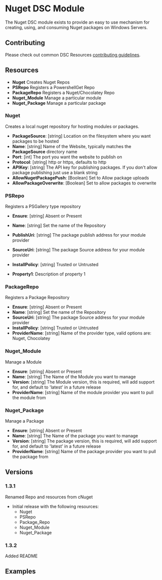 # Nuget DSC Module

The Nuget DSC module exists to provide an easy to use mechanism for creating, using, and consuming Nuget packages on Windows Servers.



## Contributing
Please check out common DSC Resources [contributing guidelines](https://github.com/PowerShell/DscResource.Kit/blob/master/CONTRIBUTING.md).

## Resources

* **Nuget** Creates Nuget Repos 
* **PSRepo** Registers a PowershellGet Repo
* **PackageRepo** Registers a Nuget/Chocolatey Repo
* **Nuget_Module** Manage a particular module
* **Nuget_Package** Manage a particular package

### Nuget

Creates a local nuget repository for hosting modules or packages.

* **PackageSource**: [string] Location on the filesystem where you want packages to be hosted
* **Name**: [string] Name of the Website, typically matches the **PackageSource** directory name
* **Port**: [int] The port you want the website to publish on
* **Protocol**: [string] http or https, defaults to http
* **APIKey**: [string] The API key for publishing packages. If you don't allow package publishing just use a blank string
* **AllowNugetPackagePush**: [Boolean] Set to Allow package uploads
* **AllowPackageOverwrite**: [Boolean] Set to allow packages to overwrite

### PSRepo

Registers a PSGallery type repository

* **Ensure**: [string] Absent or Present
* **Name**: [string] Set the name of the Repository
* **PublishUri**: [string] The package publish address for your module provider
* **SourceUri**: [string] The package Source address for your module provider
* **InstallPolicy**: [string] Trusted or Untrusted

* **Property1**: Description of property 1

### PackageRepo

Registers a Package Repository

* **Ensure**: [string] Absent or Present
* **Name**: [string] Set the name of the Repository
* **SourceUri**: [string] The package Source address for your module provider
* **InstallPolicy**: [string] Trusted or Untrusted
* **ProviderName**: [string] Name of the provider type, valid options are: Nuget, Chocolatey

### Nuget_Module

Manage a Module

* **Ensure**: [string] Absent or Present
* **Name**: [string] The Name of the Module you want to manage
* **Version**: [string] The Module version, this is required, will add support for, and default to 'latest' in a future release
* **ProviderName**: [string] Name of the module provider you want to pull the module from

### Nuget_Package

Manage a Package

* **Ensure**: [string] Absent or Present
* **Name**: [string] The Name of the package you want to manage
* **Version**: [string] The package version, this is required, will add support for, and default to 'latest' in a future release
* **ProviderName**: [string] Name of the package provider you want to pull the package from

## Versions

### 1.3.1

Renamed Repo and resources from cNuget

* Initial release with the following resources:
    * Nuget
    * PSRepo
    * Package_Repo
    * Nuget_Module
    * Nuget_Package

### 1.3.2

Added README

## Examples
